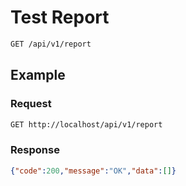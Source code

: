 # Test Report

<!--
@category Private
-->

```bash
GET /api/v1/report
```

## Example

### Request

```bash
GET http://localhost/api/v1/report
```

### Response

```json
{"code":200,"message":"OK","data":[]}
```